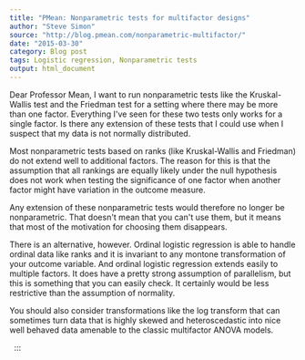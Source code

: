 ```yaml
---
title: "PMean: Nonparametric tests for multifactor designs"
author: "Steve Simon"
source: "http://blog.pmean.com/nonparametric-multifactor/"
date: "2015-03-30"
category: Blog post
tags: Logistic regression, Nonparametric tests
output: html_document
---
```


Dear Professor Mean, I want to run nonparametric tests like the
Kruskal-Wallis test and the Friedman test for a setting where there may
be more than one factor. Everything I've seen for these two tests only
works for a single factor. Is there any extension of these tests that I
could use when I suspect that my data is not normally
distributed.

<!---More--->

Most nonparametric tests based on ranks (like Kruskal-Wallis and
Friedman) do not extend well to additional factors. The reason for this
is that the assumption that all rankings are equally likely under the
null hypothesis does not work when testing the significance of one
factor when another factor might have variation in the outcome measure.

Any extension of these nonparametric tests would therefore no longer be
nonparametric. That doesn't mean that you can't use them, but it means
that most of the motivation for choosing them disappears.

There is an alternative, however. Ordinal logistic regression is able to
handle ordinal data like ranks and it is invariant to any montone
transformation of your outcome variable. And ordinal logistic regression
extends easily to multiple factors. It does have a pretty strong
assumption of parallelism, but this is something that you can easily
check. It certainly would be less restrictive than the assumption of
normality.

You should also consider transformations like the log transform that can
sometimes turn data that is highly skewed and heteroscedastic into nice
well behaved data amenable to the classic multifactor ANOVA models.

 
:::


